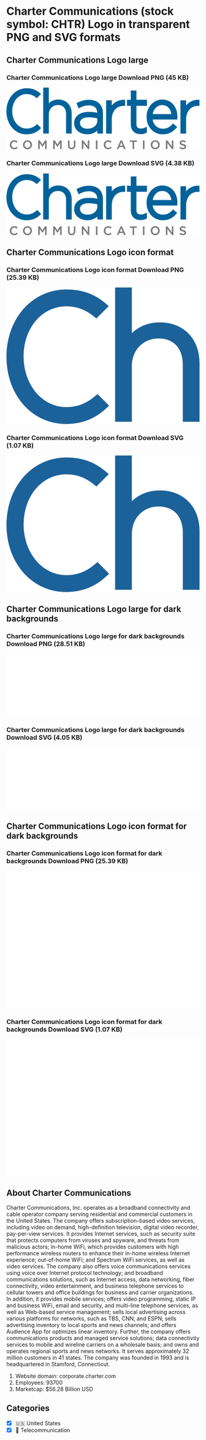 # Charter Communications (stock symbol: CHTR) Logo in transparent PNG and SVG formats

## Charter Communications Logo large

### Charter Communications Logo large Download PNG (45 KB)

![Charter Communications Logo large Download PNG (45 KB)](/img/orig/CHTR_BIG-a6db287f.png)

### Charter Communications Logo large Download SVG (4.38 KB)

![Charter Communications Logo large Download SVG (4.38 KB)](/img/orig/CHTR_BIG-c0193ebd.svg)

## Charter Communications Logo icon format

### Charter Communications Logo icon format Download PNG (25.39 KB)

![Charter Communications Logo icon format Download PNG (25.39 KB)](/img/orig/CHTR-64ec8eba.png)

### Charter Communications Logo icon format Download SVG (1.07 KB)

![Charter Communications Logo icon format Download SVG (1.07 KB)](/img/orig/CHTR-1dce3f42.svg)

## Charter Communications Logo large for dark backgrounds

### Charter Communications Logo large for dark backgrounds Download PNG (28.51 KB)

![Charter Communications Logo large for dark backgrounds Download PNG (28.51 KB)](/img/orig/CHTR_BIG.D-ef840f03.png)

### Charter Communications Logo large for dark backgrounds Download SVG (4.05 KB)

![Charter Communications Logo large for dark backgrounds Download SVG (4.05 KB)](/img/orig/CHTR_BIG.D-4e38f8f6.svg)

## Charter Communications Logo icon format for dark backgrounds

### Charter Communications Logo icon format for dark backgrounds Download PNG (25.39 KB)

![Charter Communications Logo icon format for dark backgrounds Download PNG (25.39 KB)](/img/orig/CHTR.D-1615ebbb.png)

### Charter Communications Logo icon format for dark backgrounds Download SVG (1.07 KB)

![Charter Communications Logo icon format for dark backgrounds Download SVG (1.07 KB)](/img/orig/CHTR.D-cfd0f657.svg)

## About Charter Communications

Charter Communications, Inc. operates as a broadband connectivity and cable operator company serving residential and commercial customers in the United States. The company offers subscription-based video services, including video on demand, high-definition television, digital video recorder, pay-per-view services. It provides Internet services, such as security suite that protects computers from viruses and spyware, and threats from malicious actors; in-home WiFi, which provides customers with high performance wireless routers to enhance their in-home wireless Internet experience; out-of-home WiFi; and Spectrum WiFi services, as well as video services. The company also offers voice communications services using voice over Internet protocol technology; and broadband communications solutions, such as Internet access, data networking, fiber connectivity, video entertainment, and business telephone services to cellular towers and office buildings for business and carrier organizations. In addition, it provides mobile services; offers video programming, static IP and business WiFi, email and security, and multi-line telephone services, as well as Web-based service management; sells local advertising across various platforms for networks, such as TBS, CNN, and ESPN; sells advertising inventory to local sports and news channels; and offers Audience App for optimizes linear inventory. Further, the company offers communications products and managed service solutions; data connectivity services to mobile and wireline carriers on a wholesale basis; and owns and operates regional sports and news networks. It serves approximately 32 million customers in 41 states. The company was founded in 1993 and is headquartered in Stamford, Connecticut.

1. Website domain: corporate.charter.com
2. Employees: 93700
3. Marketcap: $56.28 Billion USD


## Categories
- [x] 🇺🇸 United States
- [x] 📡 Telecommunication
